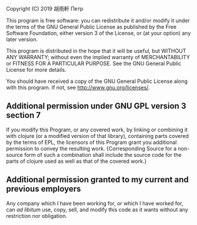 Copyright (C) 2019 胡雨軒 Петр

This program is free software: you can redistribute it and/or modify
it under the terms of the GNU General Public License as published by
the Free Software Foundation, either version 3 of the License, or (at
your option) any later version.

This program is distributed in the hope that it will be useful, but
WITHOUT ANY WARRANTY; without even the implied warranty of
MERCHANTABILITY or FITNESS FOR A PARTICULAR PURPOSE. See the GNU
General Public License for more details.

You should have received a copy of the GNU General Public License
along with this program. If not, see http://www.gnu.org/licenses/.

## Additional permission under GNU GPL version 3 section 7

If you modify this Program, or any covered work, by linking or
combining it with clojure (or a modified version of that library),
containing parts covered by the terms of EPL, the licensors of this
Program grant you additional permission to convey the resulting
work. {Corresponding Source for a non-source form of such a
combination shall include the source code for the parts of clojure
used as well as that of the covered work.}

## Additional permission granted to my current and previous employers

Any company which I have been working for, or which I have worked for,
can _ad libitum_ use, copy, sell, and modify this code as it wants
without any restriction nor obligation.
